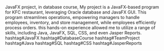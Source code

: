 JavaFX project, in database course,
My project is a JavaFX-based program for KFC restaurant, leveraging Oracle database and JavaFX GUI. This program streamlines operations, empowering managers to handle employees, inventory, and store management, while employees efficiently process orders.
this hands-on experience allowed me to utilize a range of skills, including Java, JavaFX, SQL, CSS, and even Jasper Reports. hashtag#JavaFX hashtag#DatabaseCourse hashtag#TeamProject hashtag#Java hashtag#SQL hashtag#CSS hashtag#JasperReports
